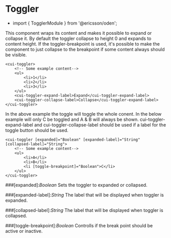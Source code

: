 [//]: # (title: Toggler)
[//]: # (category: Layout)
[//]: # (icon: fa-th)

# Toggler
* import { TogglerModule } from '@ericsson/oden';

This component wraps its content and makes it possible to expand or collapse it. By default the toggler collapse to height 0 and expands to content height. If the toggler-breakpoint is used, it's possible to make the component to just collapse to the breakpoint if some content always should be visible.

```
<cui-toggler>
    <!-- Some example content-->
    <ul>
        <li>1</li>
        <li>2</li>
        <li>3</li>
    </ul>
    <cui-toggler-expand-label>Expand</cui-toggler-expand-label>
    <cui-toggler-collapse-label>Collapse</cui-toggler-expand-label>
</cui-toggler>
```

In the above example the toggle will toggle the whole conent. In the below example will only C be toggled and A & B will always be shown. cui-toggler-expand-label and cui-toggler-collapse-label should be used if a label for the toggle button should be used.

```
<cui-toggler [expanded]="Boolean" [expanded-label]="String" [collapsed-label]="String">
    <!-- Some example content-->
    <ul>
        <li>A</li>
        <li>B</li>
        <li [toggle-breakpoint]="Boolean">C</li>
    </ul>
</cui-toggler>
```

###[expanded]:_Boolean_
Sets the toggler to expanded or collapsed.

###[expanded-label]:_String_
The label that will be displayed when toggler is expanded.

###[collapsed-label]:_String_
The label that will be displayed when toggler is collapsed.

###[toggle-breakpoint]:_Boolean_
Controlls if the break point should be active or inactive.